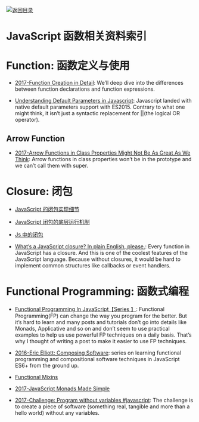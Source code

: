 [![返回目录](https://parg.co/UGo)](https://parg.co/b4z)

# JavaScript 函数相关资料索引

# Function: 函数定义与使用

* [2017-Function Creation in Detail](https://parg.co/U5f): We’ll deep dive into
  the differences between function declarations and function expressions.

- [Understanding Default Parameters in Javascript](https://parg.co/Urp):
  Javascript landed with native default parameters support with ES2015. Contrary
  to what one might think, it isn’t just a syntactic replacement for ||(the
  logical OR operator).

## Arrow Function

* [2017-Arrow Functions in Class Properties Might Not Be As Great As We Think](https://parg.co/U5R):
  Arrow functions in class properties won’t be in the prototype and we can’t
  call them with super.

# Closure: 闭包

* [JavaScript 的闭包实现细节](https://zhuanlan.zhihu.com/p/25296587)

* [JavaScript 闭包的底层运行机制](http://www.tuicool.com/articles/NVBrMvU)

* [Js 中的闭包](https://zhuanlan.zhihu.com/p/24432678)

* [What’s a JavaScript closure? In plain English, please.](http://6me.us/PxYRL):
  Every function in JavaScript has a closure. And this is one of the coolest
  features of the JavaScript language. Because without closures, it would be
  hard to implement common structures like callbacks or event handlers.

# Functional Programming: 函数式编程

* [Functional Programming In JavaScript【Series 】](http://6me.us/1P1r):
  Functional Programming(FP) can change the way you program for the better. But
  it’s hard to learn and many posts and tutorials don’t go into details like
  Monads, Applicative and so on and don’t seem to use practical examples to help
  us use powerful FP techniques on a daily basis. That’s why I thought of
  writing a post to make it easier to use FP techniques.

* [2016-Eric Elliott: Composing Software](http://6me.us/SJr7): series on
  learning functional programming and compositional software techniques in
  JavaScript ES6+ from the ground up.

* [Functional Mixins](https://parg.co/bLu)

* [2017-JavaScript Monads Made Simple](https://parg.co/bB3)

* [2017-Challenge: Program without variables #javascript](https://parg.co/USF):
  The challenge is to create a piece of software (something real, tangible and
  more than a hello world) without any variables.
